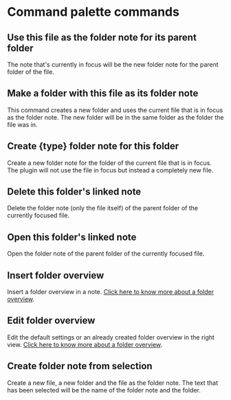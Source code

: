 # Command palette commands

## Use this file as the folder note for its parent folder
The note that's currently in focus will be the new folder note for the parent folder of the file.
## Make a folder with this file as its folder note
This command creates a new folder and uses the current file that is in focus as the folder note. The new folder will be in the same folder as the folder the file was in.
## Create {type} folder note for this folder
Create a new folder note for the folder of the current file that is in focus. The plugin will not use the file in focus but instead a completely new file.
## Delete this folder's linked note
Delete the folder note (only the file itself) of the parent folder of the currently focused file.
## Open this folder's linked note
Open the folder note of the parent folder of the currently focused file.
## Insert folder overview
Insert a folder overview in a note. [Click here to know more about a folder overview](./Folder%20overview.md).
## Edit folder overview
Edit the default settings or an already created folder overview in the right view. [Click here to know more about a folder overview](./Folder%20overview.md).
## Create folder note from selection
Create a new file, a new folder and the file as the folder note. The text that has been selected will be the name of the folder note and the folder.